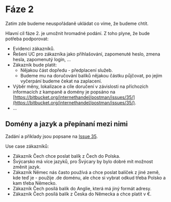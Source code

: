 # Fáze 2
Zatím zde budeme neuspořádaně ukládat co víme, že budeme chtít.

Hlavní cíl fáze 2. je umožnit hromadné podání. Z toho plyne, že bude potřeba podporovat:

* Evidenci zákazníků. 
* Řešení UC pro zákazníka jako přihlašování, zapomenuté heslo, zmena hesla, zapomenutý login, ... 
* Zákazník bude platit:
    * Nějakou část dopředu - předplacení služeb.
    * Budeme mu na doručování balíků nějakou částku půjčovat, po jejím vyčerpání budeme čekat na zaplacení.
* Výběr měny, lokalizace a cíle doručení v závislosti na příchozích informacích z kampaně a domény je popsáno na [https://bitbucket.org/internethandel/postman/issues/35/](https://bitbucket.org/internethandel/postman/issues/35/).
* ...


## 

## 

## Domény a jazyk a přepínaní mezi nimi

Zadání a příklady jsou popsane na [Issue 35][issue35].

Use case zákazníků:

* Zákazník Čech chce poslat balík z Čech do Polska.
* Švýcarsko má více jazyků, pro Švýcary by bylo dobré mít možnost změnit jazyk.
* Zákazník Němec nás často používá a chce poslat balíček z jiné země, kde teď je - použije .de doménu, ale chce si vybrat odkud třeba Polsko a kam třeba Německo.
* Zákazník Čech posílá balík do Anglie, která má jiný formát adresy.
* Zákazník Čech posílá balík z Česka do Německa a chce platit v €.

## 

## 

## 

## 


[issue35]: https://bitbucket.org/internethandel/postman/issues/35
